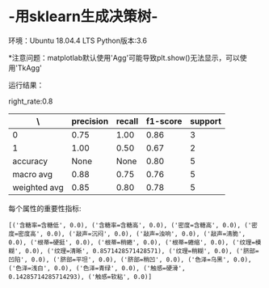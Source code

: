 # -用sklearn生成决策树-

环境：Ubuntu 18.04.4 LTS
Python版本:3.6

*注意问题：matplotlab默认使用'Agg'可能导致plt.show()无法显示，可以使用'TkAgg'

运行结果：

right_rate:0.8

 \  | precision  | recall  |  f1-score  | support
 ---- | ----- | ------ | ------- | --------
 0  | 0.75 | 1.00 | 0.86 | 3
 1  | 1.00 | 0.50 | 0.67 | 2
 accuracy   |  None   |  None    |   0.80    |     5
 macro avg     |  0.88   |   0.75   |   0.76     |    5
weighted avg    |   0.85   |   0.80    |  0.78    |     5

每个属性的重要性指标:

``
[('含糖率=含糖低', 0.0), ('含糖率=含糖高', 0.0), ('密度=含糖高', 0.0), ('密度=密度高', 0.0), ('敲声=沉闷', 0.0), ('敲声=浊响', 0.0), ('敲声=清脆', 0.0), ('根蒂=硬挺', 0.0), ('根蒂=稍蜷', 0.0), ('根蒂=蜷缩', 0.0), ('纹理=模糊', 0.0), ('纹理=清晰', 0.8571428571428571), ('纹理=稍糊', 0.0), ('脐部=凹陷', 0.0), ('脐部=平坦', 0.0), ('脐部=稍凹', 0.0), ('色泽=乌黑', 0.0), ('色泽=浅白', 0.0), ('色泽=青绿', 0.0), ('触感=硬滑', 0.14285714285714293), ('触感=软粘', 0.0)]
``

